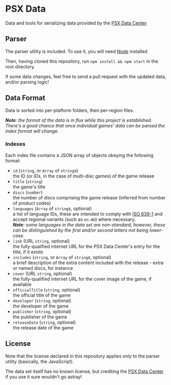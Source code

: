 # PSX Data

Data and tools for serializing data provided by the [PSX Data Center](https://psxdatacenter.com)

## Parser

The parser utility is included. To use it, you will need [Node](https://nodejs.org) installed.

Then, having cloned this repository, run `npm install && npm start` in the root directory.

If some data changes, feel free to send a pull request with the updated data, and/or parsing logic!

## Data Format

Data is sorted into per-platform folders, then per-region files.

_**Note**: the format of the data is in flux while this project is established. There's a good chance that once individual games' data can be parsed the index format will change._

### Indexes

Each index file contains a JSON array of objects obeying the following format:

- `id` (`string`, or `Array` of `string`s)  
  the ID (or IDs, in the case of multi-disc games) of the game release
- `title` (`string`)  
  the game's title
- `discs` (`number`)  
  the number of discs comprising the game release (inferred from number of product codes)
- `languages` (`Array` of `string`s, optional)  
  a list of language IDs, these are intended to comply with [ISO 639-1](https://en.wikipedia.org/wiki/ISO_639-1) and accept regional variants (such as `en-AU`) where necessary.  
  _**Note**: some languages in the data set are non-standard, however, these can be distinguished by the first and/or second letters not being lower-case._
- `link` (URL `string`, optional)  
  the fully-qualified internet URL for the PSX Data Center's entry for the title, if it exists
- `includes` (`string`, or `Array` of `string`s, optional)  
  a brief description of the extra content included with the release - extra or named discs, for instance
- `cover` (URL `string`, optional)  
  the fully-qualified internet URL for the cover image of the game, if available
- `officialTitle` (`string`, optional)  
  the official title of the game
- `developer` (`string`, optional)  
  the developer of the game
- `publisher` (`string`, optional)  
  the publisher of the game
- `releaseDate` (`string`, optional)  
  the release date of the game

## License

Note that the license declared in this repository applies _only_ to the parser utility (basically, the JavaScript).

The data set itself has no known license, but crediting the [PSX Data Center](https://psxdatacenter.com) if you use it sure wouldn't go astray!
